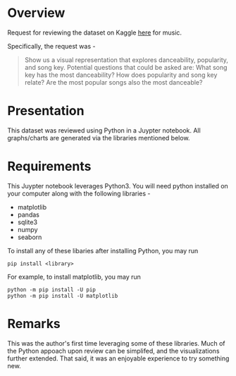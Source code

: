 # Overview

Request for reviewing the dataset on Kaggle [here](https://www.kaggle.com/datasets/vicsuperman/prediction-of-music-genre) for music.

Specifically, the request was -

> Show us a visual representation that explores danceability, popularity, and song key. Potential questions that could be asked are: What song key has the most danceability? How does popularity and song key relate? Are the most popular songs also the most danceable?


# Presentation
This dataset was reviewed using Python in a Juypter notebook. All graphs/charts are generated via the libraries mentioned below.

# Requirements

This Juypter notebook leverages Python3. You will need python installed on your computer along with the following libraries - 

- matplotlib
- pandas
- sqlite3
- numpy
- seaborn

To install any of these libaries after installing Python, you may run 

    pip install <library>

For example, to install matplotlib, you may run

    python -m pip install -U pip
    python -m pip install -U matplotlib

# Remarks

This was the author's first time leveraging some of these libraries. Much of the Python appoach upon review can be simplifed, and the visualizations further extended. That said, it was an enjoyable experience to try something new.
